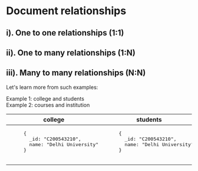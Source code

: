 # Document relationships

## i). One to one relationships (1:1)
## ii). One to many relationships (1:N)
## iii). Many to many relationships (N:N)

Let's learn more from such examples:

Example 1: college and students\
Example 2: courses and institution

<table>
<thead>
  <tr>
    <th>college</th>
    <th>students</th>
  </tr>
</thead>
<tbody>
  <tr>
    <td>
    <pre>
     {
       _id: "C200543210",
       name: "Delhi University"
     }
     </pre>
    </td>
    <td>
    <pre>
     {
       _id: "C200543210",
       name: "Delhi University"
     }
     </pre>
    </td>
  </tr>
</tbody>
</table>